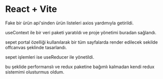 # React + Vite

Fake bir ürün api'sinden ürün listeleri axios yardımıyla getirildi.

useContext ile bir veri paketi yaratıldı ve proje yönetimi buradan sağlandı.

sepet portal özelliği kullanılarak bir tüm sayfalarda render edilecek sekilde offcanvas şeklinde tasarlandı.

sepet işlemleri ise useReducer ile yönetildi.

bu şeklide performanslı ve redux paketine bağımlı kalmadan kendi redux sistemimi olusturmus oldum.


